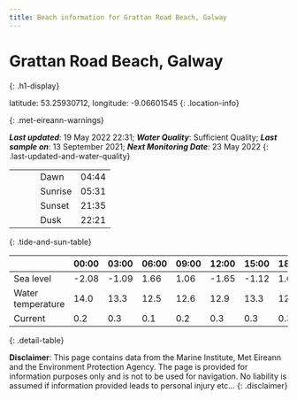 ```yaml
---
title: Beach information for Grattan Road Beach, Galway
---
```

# Grattan Road Beach, Galway 
{: .h1-display}

latitude: 53.25930712, longitude: -9.06601545
{: .location-info}


{: .met-eireann-warnings}

___Last updated___: 19 May 2022 22:31; ___Water Quality___: Sufficient Quality;
___Last sample on___: 13 September 2021; ___Next Monitoring Date___: 23 May 2022
{: .last-updated-and-water-quality}

|   |   |   |   |   |
|---|---|---|---|---|
|   |   |   | Dawn  | 04:44 |
|   |   |   | Sunrise  | 05:31 |
|   |   |   | Sunset  | 21:35 |
|   |   |   | Dusk  | 22:21 |
{: .tide-and-sun-table}

<div></div>

| | 00:00 | 03:00 | 06:00 | 09:00 | 12:00 | 15:00 | 18:00 | 21:00 |
|---|---|---|---|---|---|---|---|---|
| Sea level | -2.08 | -1.09 | 1.66 | 1.06| -1.65 | -1.12 | 1.62 | 1.43 |
| Water temperature | 14.0 | 13.3 | 12.5 | 12.6 | 12.9 | 13.3 | 12.7 | 12.6 |
| Current | 0.2 | 0.3 | 0.1 | 0.2 | 0.3| 0.3 | 0.3 | 0.1 |
{: .detail-table}

__Disclaimer__: This page contains data from the Marine Institute,
Met Eireann and the Environment Protection Agency. The page is provided for
information purposes only and is not to be used for navigation. No liability
is assumed if information provided leads to personal injury etc...
{: .disclaimer}
